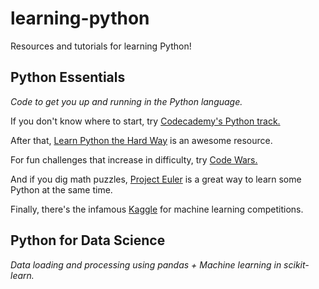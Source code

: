 # learning-python
Resources and tutorials for learning Python!

## Python Essentials
*Code to get you up and running in the Python language.*

If you don't know where to start, try [Codecademy's Python track.](https://www.codecademy.com/learn/python)

After that, [Learn Python the Hard Way](http://learnpythonthehardway.org/) is an awesome resource.

For fun challenges that increase in difficulty, try [Code Wars.](www.codewars.com)

And if you dig math puzzles, [Project Euler](projecteuler.net) is a great way to learn some Python at the same time.

Finally, there's the infamous [Kaggle](https://www.kaggle.com/) for machine learning competitions.

## Python for Data Science
*Data loading and processing using pandas + Machine learning in scikit-learn.*